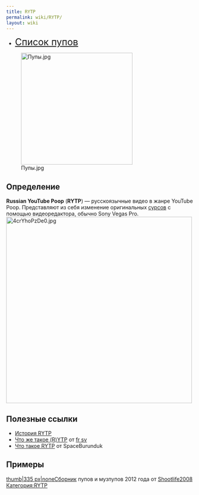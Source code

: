 ```yaml
---
title: RYTP
permalink: wiki/RYTP/
layout: wiki
---
```


-   <span style="font-size:25px;">[Список
    пупов](:Категория:Пупы "wikilink") </span>

<figure>
<img src="Пупы.jpg" title="Пупы.jpg" width="300" height="300" alt="Пупы.jpg" /><figcaption aria-hidden="true">Пупы.jpg</figcaption>
</figure>

## Определение

**Russian YouTube Poop** (**RYTP**) — русскоязычные видео в жанре
YouTube Poop. Представляют из себя изменение
оригинальных [сурсов](http://ru.ruspoop.wikia.com/wiki/%D0%A2%D0%B5%D1%80%D0%BC%D0%B8%D0%BD%D1%8B) с
помощью видеоредактора, обычно Sony Vegas Pro.
<img src="4crYhoPzDe0.jpg" title="fig:4crYhoPzDe0.jpg" width="500" height="500" alt="4crYhoPzDe0.jpg" />

## Полезные ссылки

-   [История RYTP](История_RYTP "wikilink")
-   [Что же такое
    (R)YTP](https://www.youtube.com/watch?v=P2250CFWUto) от [fr
    sv](fr_sv "wikilink")
-   [Что такое RYTP](https://youtu.be/OVX8VPU2t-8) от SpaceBurunduk

## Примеры

[thumb\|335 px\|noneСборник](Файл:Сборник_ПУПов "wikilink") пупов и
музпупов 2012 года
от [Shootlife2008](http://ru.ruspoop.wikia.com/wiki/Shootlife2008)
[Категория:RYTP](Категория:RYTP "wikilink")
